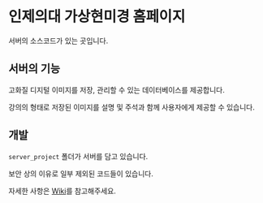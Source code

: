 # 인제의대 가상현미경 홈페이지

서버의 소스코드가 있는 곳입니다. 

## 서버의 기능

고화질 디지털 이미지를 저장, 관리할 수 있는 데이터베이스를 제공합니다. 

강의의 형태로 저장된 이미지를 설명 및 주석과 함께 사용자에게 제공할 수 있습니다. 

## 개발

`server_project` 폴더가 서버를 담고 있습니다. 

보안 상의 이유로 일부 제외된 코드들이 있습니다. 

자세한 사항은 [Wiki](../../wiki)를 참고해주세요. 

